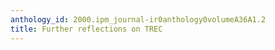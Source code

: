 ```yaml
---
anthology_id: 2000.ipm_journal-ir0anthology0volumeA36A1.2
title: Further reflections on TREC
---
```

